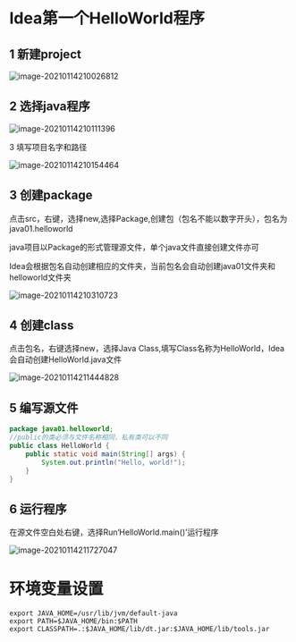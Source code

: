 # Idea第一个HelloWorld程序

## 1 新建project

![image-20210114210026812](https://i.loli.net/2021/01/14/tnEo2gLlDzYwUMd.png)



## 2 选择java程序

![image-20210114210111396](https://i.loli.net/2021/01/14/Ee1PvhQokOY53zr.png)

3 填写项目名字和路径

![image-20210114210154464](https://i.loli.net/2021/01/14/DJ7Or5sxQtGCBZY.png)



## 3 创建package

点击src，右键，选择new,选择Package,创建包（包名不能以数字开头），包名为java01.helloworld

java项目以Package的形式管理源文件，单个java文件直接创建文件亦可

Idea会根据包名自动创建相应的文件夹，当前包名会自动创建java01文件夹和helloworld文件夹

![image-20210114210310723](https://i.loli.net/2021/01/14/sk6elCIic5RPTtv.png)



## 4 创建class

点击包名，右键选择new，选择Java Class,填写Class名称为HelloWorld，Idea会自动创建HelloWorld.java文件

![image-20210114211444828](https://i.loli.net/2021/01/14/wKWP6b4Uexv7QfJ.png)



## 5 编写源文件

```java
package java01.helloworld;
//public的类必须与文件名称相同，私有类可以不同
public class HelloWorld {
    public static void main(String[] args) {
        System.out.println("Hello, world!");
    }
}
```



## 6 运行程序

在源文件空白处右键，选择Run‘HelloWorld.main()’运行程序

![image-20210114211727047](https://i.loli.net/2021/01/14/QmokPpAU2zyciIh.png)

# 环境变量设置

```
export JAVA_HOME=/usr/lib/jvm/default-java
export PATH=$JAVA_HOME/bin:$PATH 
export CLASSPATH=.:$JAVA_HOME/lib/dt.jar:$JAVA_HOME/lib/tools.jar
```

